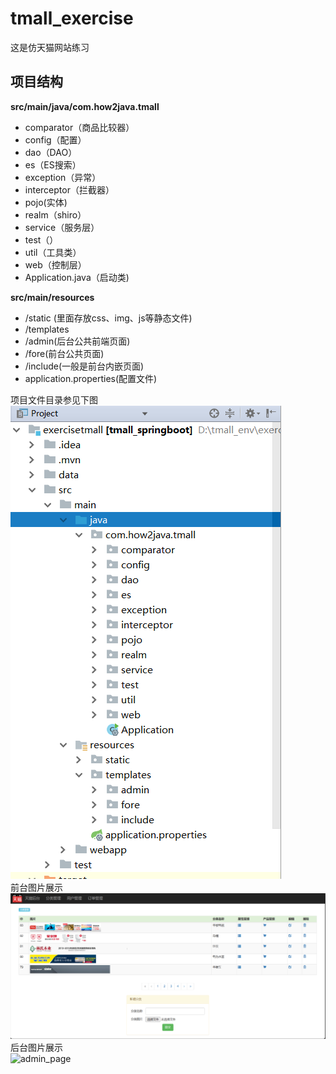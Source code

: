 # tmall_exercise
这是仿天猫网站练习
## 项目结构  
**src/main/java/com.how2java.tmall**  
- comparator（商品比较器）  
- config（配置）  
- dao（DAO）  
- es（ES搜索）  
- exception（异常）  
- interceptor（拦截器）  
- pojo(实体)  
- realm（shiro）  
- service（服务层）  
- test（）  
- util（工具类）  
- web（控制层）    
- Application.java（启动类)

**src/main/resources**  
- /static (里面存放css、img、js等静态文件)
- /templates
- /admin(后台公共前端页面)
- /fore(前台公共页面)
- /include(一般是前台内嵌页面)
- application.properties(配置文件)

项目文件目录参见下图  
![pro_file_structure](https://github.com/CreativeNothings/tmall_exercise/blob/main/project_file_structure.png "项目文件目录")  
前台图片展示  
![fore_page](https://github.com/CreativeNothings/tmall_exercise/blob/main/admin.png "前台图片")  
后台图片展示  
![admin_page]()

